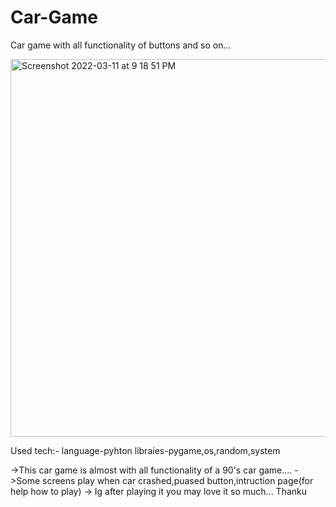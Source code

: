 # Car-Game
Car game with all functionality of buttons and so on...

<img width="604" alt="Screenshot 2022-03-11 at 9 18 51 PM" src="https://user-images.githubusercontent.com/91561321/157901144-ec2f4c0d-f889-4fa2-b5ff-9e4798caa331.png">


Used tech:-
  language-pyhton
  libraies-pygame,os,random,system

->This car game is almost with all functionality of a 90's car game....
->Some screens play when car crashed,puased button,intruction page(for help how to play)
-> Ig after playing it you may love it so much...
Thanku

